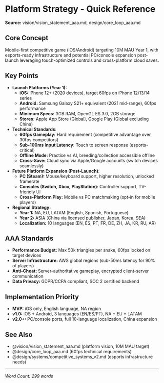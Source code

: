 # Platform Strategy - Quick Reference

**Source:** vision/vision_statement_aaa.md, design/core_loop_aaa.md

## Core Concept
Mobile-first competitive game (iOS/Android) targeting 10M MAU Year 1, with esports-ready infrastructure and potential PC/console expansion post-launch leveraging touch-optimized controls and cross-platform cloud saves.

## Key Points
- **Launch Platforms (Year 1):**
  - **iOS:** iPhone 12+ (2020 devices), target 60fps on iPhone 12/13/14 series
  - **Android:** Samsung Galaxy S21+ equivalent (2021 mid-range), 60fps performance
  - **Minimum Specs:** 3GB RAM, OpenGL ES 3.0, 2GB storage
  - **Stores:** Apple App Store (Global), Google Play (Global excluding China)
- **Technical Standards:**
  - **60fps Gameplay:** Hard requirement (competitive advantage over 30fps competitors)
  - **Sub-100ms Input Latency:** Touch to screen response (esports-critical)
  - **Offline Mode:** Practice vs AI, breeding/collection accessible offline
  - **Cross-Save:** Cloud sync via Apple/Google accounts (switch devices seamlessly)
- **Future Platform Expansion (Post-Launch):**
  - **PC (Steam):** Mouse/keyboard support, higher resolution, unlocked framerate
  - **Consoles (Switch, Xbox, PlayStation):** Controller support, TV-friendly UI
  - **Cross-Platform Play:** Mobile vs PC matchmaking (opt-in for mobile players)
- **Regional Strategy:**
  - **Year 1:** NA, EU, LATAM (English, Spanish, Portuguese)
  - **Year 2:** ASIA (China via licensed publisher, Japan, Korea, SEA)
  - **Localization:** 10 languages (EN, ES, PT, FR, DE, ZH, JA, KR, RU, AR)

## AAA Standards
- **Performance Budget:** Max 50k triangles per snake, 60fps locked on target devices
- **Server Infrastructure:** AWS global regions (sub-50ms latency for 90% of players)
- **Anti-Cheat:** Server-authoritative gameplay, encrypted client-server communication
- **Data Privacy:** GDPR/CCPA compliant, SOC 2 certified backend

## Implementation Priority
- **MVP:** iOS only, English language, NA region
- **v1.0:** iOS + Android, 3 languages (EN/ES/PT), NA + EU + LATAM
- **v2.0+:** PC/console ports, full 10-language localization, China expansion

## See Also
- @vision/vision_statement_aaa.md (platform vision, 10M MAU target)
- @design/core_loop_aaa.md (60fps technical requirements)
- @design/systems/competitive_systems_v2.md (esports infrastructure needs)

---

*Word Count: 299 words*

